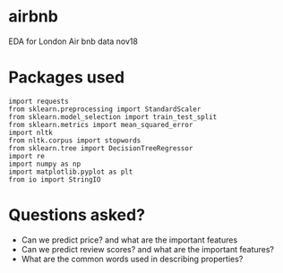 # airbnb
EDA for London Air bnb data nov18

# Packages used 

```import pandas as pd
import requests
from sklearn.preprocessing import StandardScaler
from sklearn.model_selection import train_test_split
from sklearn.metrics import mean_squared_error
import nltk
from nltk.corpus import stopwords
from sklearn.tree import DecisionTreeRegressor
import re 
import numpy as np
import matplotlib.pyplot as plt
from io import StringIO
```

# Questions asked?
- Can we predict price? and what are the important features
- Can we predict review scores? and what are the important features?
- What are the common words used in describing properties?

